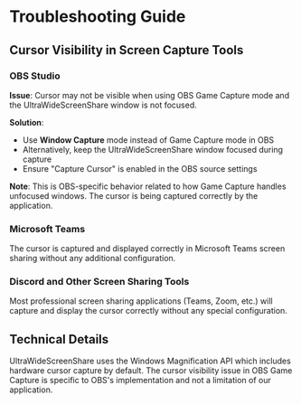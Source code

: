 # Troubleshooting Guide

## Cursor Visibility in Screen Capture Tools

### OBS Studio
**Issue**: Cursor may not be visible when using OBS Game Capture mode and the UltraWideScreenShare window is not focused.

**Solution**:
- Use **Window Capture** mode instead of Game Capture mode in OBS
- Alternatively, keep the UltraWideScreenShare window focused during capture
- Ensure "Capture Cursor" is enabled in the OBS source settings

**Note**: This is OBS-specific behavior related to how Game Capture handles unfocused windows. The cursor is being captured correctly by the application.

### Microsoft Teams
The cursor is captured and displayed correctly in Microsoft Teams screen sharing without any additional configuration.

### Discord and Other Screen Sharing Tools
Most professional screen sharing applications (Teams, Zoom, etc.) will capture and display the cursor correctly without any special configuration.

## Technical Details
UltraWideScreenShare uses the Windows Magnification API which includes hardware cursor capture by default. The cursor visibility issue in OBS Game Capture is specific to OBS's implementation and not a limitation of our application.